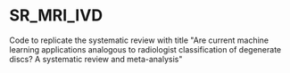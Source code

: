 # SR_MRI_IVD
Code to replicate the systematic review with title "Are current machine learning applications analogous to radiologist classification of degenerate discs? A systematic review and meta-analysis"
